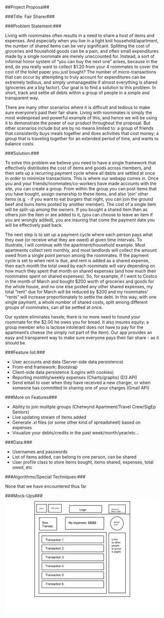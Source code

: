 [mockup]: readme_images/mock_up.png

##Project Proposal##

###Title: Fair Sharer### 

###Problem Statement:###

Living with roommates often results in a need to share a host of items and expenses. And especially when you live in a tight knit household/apartment, the number of shared items can be very significant. Splitting the cost of groceries and household goods can be a pain, and often small expenditures made by a single roommate are merely unaccounted for. Instead, a sort of informal honor system of “you can buy the next one” arises, because in the end, do you really want to collect $1.20 from your 4 roommates to cover the cost of the toilet paper you just bought? The number of micro-transactions that can occur by attempting to truly account for expenditures can be extremely tedious, and simply unmanageable if almost everything is shared (groceries are a big factor). Our goal is to find a solution to this problem. In short, track and settle all debts within a group of people in a simple and transparent way.

There are many other scenarios where it is difficult and tedious to make sure everyone’s paid their fair share. Living with roommates is simply the most widespread and powerful example of this, and hence we will be using it to demonstrate the power of our product throughout the proposal. But other scenarios include but are by no means limited to: a group of friends that consistently buys meals together and does activities that cost money; a group that is traveling together for an extended period of time, and wants to balance costs.  

###Solution:###

To solve this problem we believe you need to have a single framework that effectively distributes the cost of items and goods across members, and then sets up a recurring payment cycle where all debts are settled at once in order to minimize transactions. This is where our webapp comes in. Once you and your friends/roommates/co-workers have made accounts with the site, you can create a group. From within the group you can post items that you have bought, assign ownership to these items, and also ‘join’ other items (e.g. - if you want to eat burgers that night, you can join the ground beef and buns items posted by another member). The cost of a single item will be split-up among the owners. If you bought a shared item then as others join the item or are added to it, (you can choose to leave an item if you are wrongly added), you are insuring that come the payment date you will be effectively paid back.

The next step is to set up a payment cycle where each person pays what they owe (or receive what they are owed) at given time intervals. To illustrate, I will continue with the apartment/household example. Most apartments collect rent monthly, and most landlords will collect the amount owed from a single point person among the roommates. If the payment cycle is set to when rent is due, and rent is added as a shared expense, then each month the total owed by each roommate will vary depending on how much they spent that month on shared expenses (and how much their roommates spent on shared expenses). So, for example, if I went to Costco in the month of March and bought $200 worth of groceries and goods for the whole house, and no one else posted any other shared expenses, my total “rent” due for March will be reduced by $200 and my roommates’ “rents” will increase proportionately to settle the debt. In this way, with one single payment, a whole number of shared costs, split among different groups of roommates, can all be settled at once. 

Our system eliminates hassle; there is no more need to hound your roommate for the $2.00 he owes you for bread. It also insures equity; a group member who is lactose intolerant does not have to pay for the apartment’s cheese (he simply not part of the item). Our app provides an easy and transparent way to make sure everyone pays their fair share - as it should be.


###Feature list:###

* User accounts and data (Server-side data persistence)
* Front-end framework: Bootstrap
* Client-side data persistence (Logins with cookies)
* Reporting monthly/weekly expenses (Charts/graphs) (D3 API)
* Send email to user when they have received a new charger, or when someone has committed to sharing one of your charges (Gmail API)

###More on Features###

* Ability to join mulitple groups (Chetwynd Apartment/Travel Crew/SigEp Seniors)
* Live updating stream of items added
* Generate .xl files (or some other kind of spreadsheet) based on expenses
* Visualize your debts/credits in the past week/month/year/etc...

###Data:###

* Usernames and passwords
* List of items added, can belong to one person, can be shared
* User profile class to store items bought, items shared, expenses, total owed, etc

###Algorithms/Special Techniques:###

None that we have encountered thus far

###Mock-Ups###
![Computer Generated Mock-Ups][mockup]

